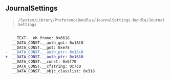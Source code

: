 ## JournalSettings

> `/System/Library/PreferenceBundles/JournalSettings.bundle/JournalSettings`

```diff

   __TEXT.__eh_frame: 0x6618
   __DATA_CONST.__auth_got: 0x18f8
   __DATA_CONST.__got: 0xe78
-  __DATA_CONST.__auth_ptr: 0x15c8
+  __DATA_CONST.__auth_ptr: 0x1610
   __DATA_CONST.__const: 0x6f70
   __DATA_CONST.__cfstring: 0x7c0
   __DATA_CONST.__objc_classlist: 0x318

```
